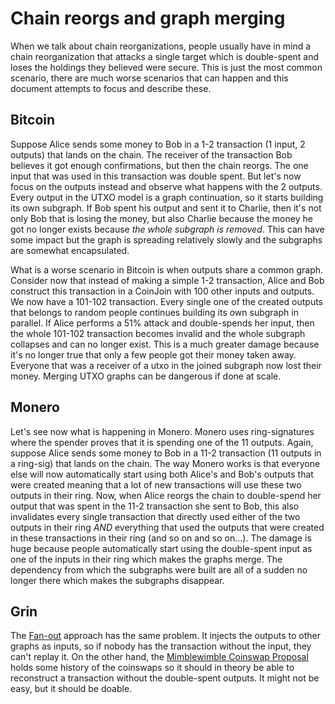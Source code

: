 # Chain reorgs and graph merging

When we talk about chain reorganizations, people usually have in mind a chain reorganization that attacks a single target which is double-spent and loses the holdings they believed were secure. This is just the most common scenario, there are much worse scenarios that can happen and this document attempts to focus and describe these.

## Bitcoin

Suppose Alice sends some money to Bob in a 1-2 transaction (1 input, 2 outputs) that lands on the chain. The receiver of the transaction Bob believes it got enough confirmations, but then the chain reorgs. The one input that was used in this transaction was double spent. But let's now focus on the outputs instead and observe what happens with the 2 outputs. Every output in the UTXO model is a graph continuation, so it starts building its own subgraph. If Bob spent his output and sent it to Charlie, then it's not only Bob that is losing the money, but also Charlie because the money he got no longer exists because _the whole subgraph is removed_. This can have some impact but the graph is spreading relatively slowly and the subgraphs are somewhat encapsulated.

What is a worse scenario in Bitcoin is when outputs share a common graph. Consider now that instead of making a
simple 1-2 transaction, Alice and Bob construct this transaction in a CoinJoin with 100 other inputs and outputs.
We now have a 101-102 transaction. Every single one of the created outputs that belongs to random people continues
building its own subgraph in parallel. If Alice performs a 51% attack and double-spends her input, then the whole 101-102
transaction becomes invalid and the whole subgraph collapses and can no longer exist. This is a much greater damage
because it's no longer true that only a few people got their money taken away. Everyone that was a receiver of a utxo
in the joined subgraph now lost their money. Merging UTXO graphs can be dangerous if done at scale.

## Monero

Let's see now what is happening in Monero. Monero uses ring-signatures where the spender proves that it is spending one
of the 11 outputs. Again, suppose Alice sends some money to Bob in a 11-2 transaction (11 outputs in a ring-sig) that
lands on the chain. The way Monero works is that everyone else will now automatically start using both Alice's and Bob's
outputs that were created meaning that a lot of new transactions will use these two outputs in their ring. Now, when
Alice reorgs the chain to double-spend her output that was spent in the 11-2 transaction she sent to Bob, this also
invalidates every single transaction that directly used either of the two outputs in their ring _AND_ everything that used the outputs that were created in these transactions in their ring (and so on and so on...). The damage is huge because people automatically start using the double-spent input as one of the inputs in their ring which makes the graphs merge. The dependency from which the subgraphs were built are all of a sudden no longer there which makes the subgraphs disappear.


## Grin

The [Fan-out](fan_out.md) approach has the same problem. It injects the outputs to other graphs as inputs, so if nobody
has the transaction without the input, they can't replay it. On the other hand, the [Mimblewimble Coinswap Proposal](https://forum.grin.mw/t/mimblewimble-coinswap-proposal/8322) holds some history of the coinswaps so it should in theory be able to reconstruct a transaction without the double-spent outputs. It might not be easy, but it should be doable.